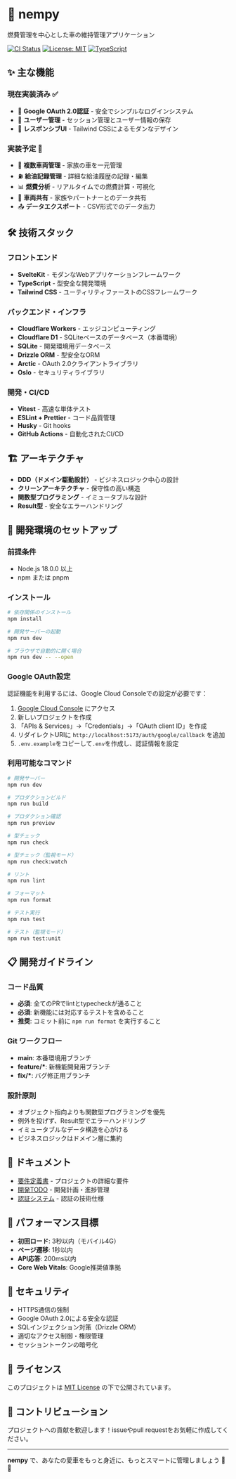 # 🚗 nempy

燃費管理を中心とした車の維持管理アプリケーション

[![CI Status](https://github.com/horn553/nempy/workflows/CI/badge.svg)](https://github.com/horn553/nempy/actions)
[![License: MIT](https://img.shields.io/badge/License-MIT-yellow.svg)](./LICENSE)
[![TypeScript](https://img.shields.io/badge/TypeScript-Ready-blue.svg)](https://www.typescriptlang.org/)

## ✨ 主な機能

### 現在実装済み ✅

- 🔐 **Google OAuth 2.0認証** - 安全でシンプルなログインシステム
- 👤 **ユーザー管理** - セッション管理とユーザー情報の保存
- 🎨 **レスポンシブUI** - Tailwind CSSによるモダンなデザイン

### 実装予定 🚧

- 🚙 **複数車両管理** - 家族の車を一元管理
- ⛽ **給油記録管理** - 詳細な給油履歴の記録・編集
- 📊 **燃費分析** - リアルタイムでの燃費計算・可視化
- 🤝 **車両共有** - 家族やパートナーとのデータ共有
- 📤 **データエクスポート** - CSV形式でのデータ出力

## 🛠 技術スタック

### フロントエンド

- **SvelteKit** - モダンなWebアプリケーションフレームワーク
- **TypeScript** - 型安全な開発環境
- **Tailwind CSS** - ユーティリティファーストのCSSフレームワーク

### バックエンド・インフラ

- **Cloudflare Workers** - エッジコンピューティング
- **Cloudflare D1** - SQLiteベースのデータベース（本番環境）
- **SQLite** - 開発環境用データベース
- **Drizzle ORM** - 型安全なORM
- **Arctic** - OAuth 2.0クライアントライブラリ
- **Oslo** - セキュリティライブラリ

### 開発・CI/CD

- **Vitest** - 高速な単体テスト
- **ESLint + Prettier** - コード品質管理
- **Husky** - Git hooks
- **GitHub Actions** - 自動化されたCI/CD

## 🏗 アーキテクチャ

- **DDD（ドメイン駆動設計）** - ビジネスロジック中心の設計
- **クリーンアーキテクチャ** - 保守性の高い構造
- **関数型プログラミング** - イミュータブルな設計
- **Result型** - 安全なエラーハンドリング

## 🚀 開発環境のセットアップ

### 前提条件

- Node.js 18.0.0 以上
- npm または pnpm

### インストール

```bash
# 依存関係のインストール
npm install

# 開発サーバーの起動
npm run dev

# ブラウザで自動的に開く場合
npm run dev -- --open
```

### Google OAuth設定

認証機能を利用するには、Google Cloud Consoleでの設定が必要です：

1. [Google Cloud Console](https://console.cloud.google.com/) にアクセス
2. 新しいプロジェクトを作成
3. 「APIs & Services」→「Credentials」→「OAuth client ID」を作成
4. リダイレクトURIに `http://localhost:5173/auth/google/callback` を追加
5. `.env.example`をコピーして`.env`を作成し、認証情報を設定

### 利用可能なコマンド

```bash
# 開発サーバー
npm run dev

# プロダクションビルド
npm run build

# プロダクション確認
npm run preview

# 型チェック
npm run check

# 型チェック（監視モード）
npm run check:watch

# リント
npm run lint

# フォーマット
npm run format

# テスト実行
npm run test

# テスト（監視モード）
npm run test:unit
```

## 📋 開発ガイドライン

### コード品質

- **必須**: 全てのPRでlintとtypecheckが通ること
- **必須**: 新機能には対応するテストを含めること
- **推奨**: コミット前に `npm run format` を実行すること

### Git ワークフロー

- **main**: 本番環境用ブランチ
- **feature/\***: 新機能開発用ブランチ
- **fix/\***: バグ修正用ブランチ

### 設計原則

- オブジェクト指向よりも関数型プログラミングを優先
- 例外を投げず、Result型でエラーハンドリング
- イミュータブルなデータ構造を心がける
- ビジネスロジックはドメイン層に集約

## 📖 ドキュメント

- [要件定義書](./docs/requirements.md) - プロジェクトの詳細な要件
- [開発TODO](./docs/development-todo.md) - 開発計画・進捗管理
- [認証システム](./docs/authentication.md) - 認証の技術仕様

## 🎯 パフォーマンス目標

- **初回ロード**: 3秒以内（モバイル4G）
- **ページ遷移**: 1秒以内
- **API応答**: 200ms以内
- **Core Web Vitals**: Google推奨値準拠

## 🔐 セキュリティ

- HTTPS通信の強制
- Google OAuth 2.0による安全な認証
- SQLインジェクション対策（Drizzle ORM）
- 適切なアクセス制御・権限管理
- セッショントークンの暗号化

## 📝 ライセンス

このプロジェクトは [MIT License](./LICENSE) の下で公開されています。

## 🤝 コントリビューション

プロジェクトへの貢献を歓迎します！issueやpull requestをお気軽に作成してください。

---

**nempy** で、あなたの愛車をもっと身近に、もっとスマートに管理しましょう 🚗✨
